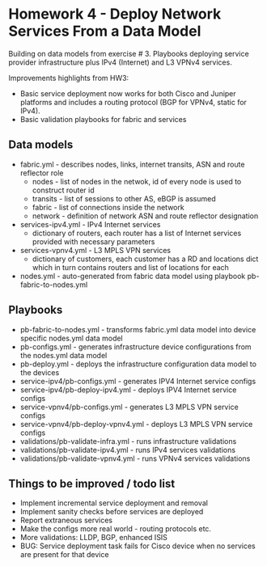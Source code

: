 # Homework 4 - Deploy Network Services From a Data Model

Building on data models from exercise # 3. Playbooks deploying service provider infrastructure plus IPv4 (Internet) and L3 VPNv4 services.

Improvements highlights from HW3:

* Basic service deployment now works for both Cisco and Juniper platforms and includes a routing protocol (BGP for VPNv4, static for IPv4).
* Basic validation playbooks for fabric and services

## Data models

* fabric.yml - describes nodes, links, internet transits, ASN and route reflector role
  * nodes - list of nodes in the netwok, id of every node is used to construct router id
  * transits - list of sessions to other AS, eBGP is assumed
  * fabric - list of connections inside the network
  * network - definition of network ASN and route reflector designation
* services-ipv4.yml - IPv4 Internet services
  * dictionary of routers, each router has a list of Internet services provided with necessary parameters
* services-vpnv4.yml - L3 MPLS VPN services
  * dictionary of customers, each customer has a RD and locations dict which in turn contains routers and list of locations for each
* nodes.yml - auto-generated from fabric data model using playbook pb-fabric-to-nodes.yml
  
## Playbooks

* pb-fabric-to-nodes.yml - transforms fabric.yml data model into device specific nodes.yml data model
* pb-configs.yml - generates infrastructure device configurations from the nodes.yml data model
* pb-deploy.yml - deploys the infrastructure configuration data model to the devices
* service-ipv4/pb-configs.yml - generates IPV4 Internet service configs
* service-ipv4/pb-deploy-ipv4.yml - deploys IPV4 Internet service configs
* service-vpnv4/pb-configs.yml - generates L3 MPLS VPN service configs
* service-vpnv4/pb-deploy-vpnv4.yml - deploys L3 MPLS VPN service configs
* validations/pb-validate-infra.yml - runs infrastructure validations
* validations/pb-validate-ipv4.yml - runs IPv4 services validations
* validations/pb-validate-vpnv4.yml - runs VPNv4 services validations

## Things to be improved / todo list

* Implement incremental service deployment and removal
* Implement sanity checks before services are deployed
* Report extraneous services
* Make the configs more real world - routing protocols etc.
* More validations: LLDP, BGP, enhanced ISIS
* BUG: Service deployment task fails for Cisco device when no services are present for that device
